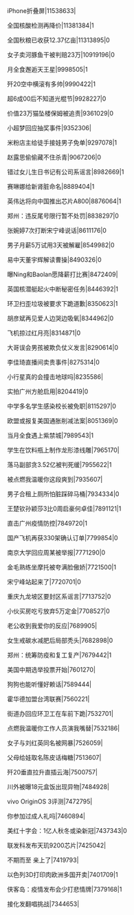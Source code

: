 iPhone折叠屏|11538633|

全国核酸检测再降价|11381384|1

全国秋粮已收获12.37亿亩|11313895|0

女子卖河豚鱼干被判赔23万|10919196|0

月全食邂逅天王星|9998505|1

歼20空中横滚有多帅|9990422|1

超6成00后不知道光棍节|9928227|0

价值23万猫坠楼保姆被追责|9361029|0

小超梦回应抽奖事件|9352306|

米粉店主给徒手接娃男子免单|9297078|1

赵露思偷偷藏不住杀青|9067206|0

错过女儿生日书记有公司系谣言|8982669|1

赛琳娜给新肾脏命名|8889404|1

英伟达将向中国推出芯片A800|8876064|1

郑州：违反尾号限行暂不处罚|8838297|0

张婉婷7次打断宋宁峰说话|8611176|0

男子月薪5万试用3天被解雇|8549982|0

易中天董宇辉解读曹操|8490326|0

曝Ning和Baolan愿降薪打比赛|8472409|

英国核潜艇起火中断秘密任务|8446392|1

环卫扫歪垃圾被要求下跪道歉|8350623|1

胡彦斌再见爱人边哭边吸氧|8344962|0

飞机掠过红月亮|8314871|0

大哥误会男孩被欺负仗义发言|8290614|0

李佳琦直播间卖贵事件|8275314|0

小行星真的会撞击地球吗|8235586|

实拍广州方舱启用|8204419|0

中学多名学生感染校长被免职|8115297|0

欧盟或报复美国通胀削减法案|8051369|0

当月全食遇上紫禁城|7989543|1

学生在饮料瓶上制作龙形漆线雕|7965170|

落马副部贪3.52亿被判死缓|7955622|1

被点燃我温暖你这段爽到|7935607|

男子合租上厕所怕脏踩碎马桶|7934334|0

王楚钦孙颖莎3比0周启豪何卓佳|7891121|1

直击广州疫情防控|7849720|1

国产飞机再获330架确认订单|7799854|0

南京大学回应周某被举报|7771290|0

金毛熟练坐摩托被夸满脸傲娇|7721500|1

宋宁峰站起来了|7720701|0

重庆九龙坡区要封区系谣言|7713752|0

小伙买房吃亏放弃5万定金|7708527|0

老公收到我爱你的反应|7689905|

女生戒碳水减肥后局部秃头|7682898|0

郑州：统筹防疫和复工复产|7679442|1

美国中期选举投票开始|7601270|

狗狗也能听懂好赖话|7589444|

霍华德加盟台湾联赛|7560221|

街道办回应环卫工在车前下跪|7532701|

点燃我温暖你工作人员演我嘴替|7532186|

女子与刘红英同名被网暴|7526059|

父母给娃取名陈皮话梅糖|7513607|

歼20垂直拉升直插云海|7500757|

川外被曝18元盒饭出现异物|7484928|

vivo OriginOS 3评测|7472795|

你参加过成人礼吗|7460894|

美红十字会：1亿人秋冬或染新冠|7437343|0

联发科发布天玑9200芯片|7425042|

不期而至 亲上了|7419793|

以色列3D打印肉欧洲多国开卖|7401709|1

侠客岛：疫情发布会少打悲情牌|7379168|1

接化发翻唱挑战|7344653|


